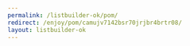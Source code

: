 ```yaml
---
permalink: /listbuilder-ok/pom/
redirect: /enjoy/pom/camujv7142bsr70jrjbr4brtr08/
layout: listbuilder-ok
---
```

